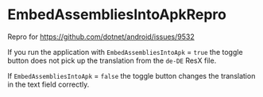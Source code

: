 # EmbedAssembliesIntoApkRepro

Repro for https://github.com/dotnet/android/issues/9532

If you run the application with `EmbedAssembliesIntoApk` = `true` the toggle button does not pick up the translation from the `de-DE` ResX file.

If `EmbedAssembliesIntoApk` = `false` the toggle button changes the translation in the text field correctly.
